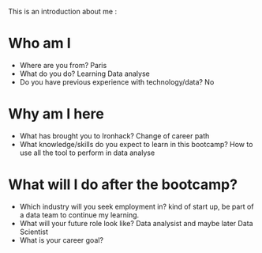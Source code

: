 This is an introduction about me : 

# Who am I

* Where are you from? Paris
* What do you do? Learning Data analyse
* Do you have previous experience with technology/data? No

# Why am I here

* What has brought you to Ironhack? Change of career path
* What knowledge/skills do you expect to learn in this bootcamp? How to use all the tool to perform in data analyse

# What will I do after the bootcamp?

* Which industry will you seek employment in? kind of start up, be part of a data team to continue my learning.
* What will your future role look like? Data analysist and maybe later Data Scientist
* What is your career goal?